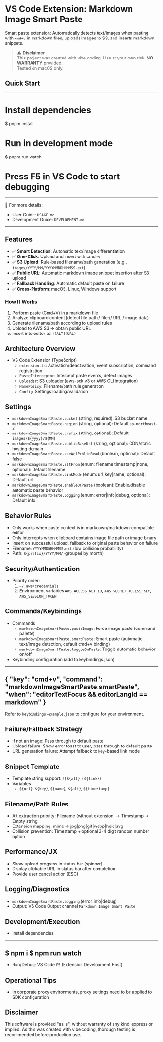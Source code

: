 # VS Code Extension: Markdown Image Smart Paste

Smart paste extension: Automatically detects text/images when pasting with `cmd+v` in markdown files, uploads images to S3, and inserts markdown snippets.

> ⚠️ **Disclaimer**  
> This project was created with vibe coding. Use at your own risk. **NO WARRANTY** provided.  
> Tested on macOS only.

## Quick Start

---
# Install dependencies
$ pnpm install

# Run in development mode
$ pnpm run watch

# Press F5 in VS Code to start debugging
---

📖 For more details:
- User Guide: `USAGE.md`
- Development Guide: `DEVELOPMENT.md`

---

## Features

- ✅ **Smart Detection**: Automatic text/image differentiation
- ✅ **One-Click**: Upload and insert with cmd+v
- ✅ **S3 Upload**: Rule-based filename/path generation (e.g., `images/YYYY/MM/YYYYMMDDHHMMSS.ext`)
- ✅ **Public URL**: Automatic markdown image snippet insertion after S3 upload
- ✅ **Fallback Handling**: Automatic default paste on failure
- ✅ **Cross-Platform**: macOS, Linux, Windows support

### How It Works
1. Perform paste (Cmd+V) in a markdown file
2. Analyze clipboard content (detect file path / file:// URL / image data)
3. Generate filename/path according to upload rules
4. Upload to AWS S3 → obtain public URL
5. Insert into editor as `![ALT](URL)`

## Architecture Overview
- VS Code Extension (TypeScript)
  - `extension.ts`: Activation/deactivation, event subscription, command registration
  - `PasteInterceptor`: Intercept paste events, detect images
  - `Uploader`: S3 uploader (aws-sdk v3 or AWS CLI integration)
  - `NamePolicy`: Filename/path rule generation
  - `Config`: Settings loading/validation

## Settings
- `markdownImageSmartPaste.bucket` (string, required): S3 bucket name
- `markdownImageSmartPaste.region` (string, optional): Default `ap-northeast-2`
- `markdownImageSmartPaste.prefix` (string, optional): Default `images/${yyyy}/${MM}`
- `markdownImageSmartPaste.publicBaseUrl` (string, optional): CDN/static hosting domain
- `markdownImageSmartPaste.useAclPublicRead` (boolean, optional): Default false
- `markdownImageSmartPaste.altFrom` (enum: filename|timestamp|none, optional): Default filename
- `markdownImageSmartPaste.linkMode` (enum: url|key|name, optional): Default url
- `markdownImageSmartPaste.enableOnPaste` (boolean): Enable/disable automatic paste behavior
- `markdownImageSmartPaste.logging` (enum: error|info|debug, optional): Default info

## Behavior Rules
- Only works when paste context is in markdown/markdown-compatible editor
- Only intercepts when clipboard contains image file path or image binary
- Insert on successful upload, fallback to original paste behavior on failure
- Filename: `YYYYMMDDHHMMSS.ext` (low collision probability)
- Path: `${prefix}/YYYY/MM/` (grouped by month)

## Security/Authentication
- Priority order:
  1) `~/.aws/credentials`
  2) Environment variables `AWS_ACCESS_KEY_ID`, `AWS_SECRET_ACCESS_KEY`, `AWS_SESSION_TOKEN`

## Commands/Keybindings
- Commands
  - `markdownImageSmartPaste.pasteImage`: Force image paste (command palette)
  - `markdownImageSmartPaste.smartPaste`: Smart paste (automatic text/image detection, default cmd+v binding)
  - `markdownImageSmartPaste.toggleOnPaste`: Toggle automatic behavior on/off
- Keybinding configuration (add to keybindings.json)
---
{
  "key": "cmd+v",
  "command": "markdownImageSmartPaste.smartPaste",
  "when": "editorTextFocus && editorLangId == markdown"
}
---

Refer to `keybindings-example.json` to configure for your environment.

## Failure/Fallback Strategy
- If not an image: Pass through to default paste
- Upload failure: Show error toast to user, pass through to default paste
- URL generation failure: Attempt fallback to `key`-based link mode

## Snippet Template
- Template string support: `![${alt}](${link})`
- Variables
  - `${url}`, `${key}`, `${name}`, `${alt}`, `${timestamp}`

## Filename/Path Rules
- Alt extraction priority: Filename (without extension) → Timestamp → Empty string
- Extension mapping: mime → jpg|png|gif|webp|heic|svg
- Collision prevention: Timestamp + optional 3-4 digit random number option

## Performance/UX
- Show upload progress in status bar (spinner)
- Display clickable URL in status bar after completion
- Provide user cancel action (ESC)

## Logging/Diagnostics
- `markdownImageSmartPaste.logging` (error|info|debug)
- Output: VS Code Output channel `Markdown Image Smart Paste`

## Development/Execution
- Install dependencies
---
$ npm i
$ npm run watch
---

- Run/Debug: VS Code `F5` (Extension Development Host)

## Operational Tips
- In corporate proxy environments, proxy settings need to be applied to SDK configuration

## Disclaimer

This software is provided "as is", without warranty of any kind, express or implied. As this was created with vibe coding, thorough testing is recommended before production use.
